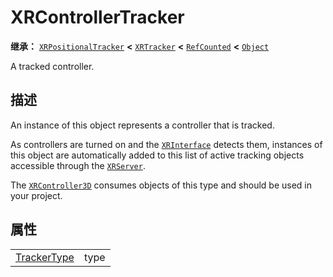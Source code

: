 <!-- ⚠ 请勿编辑本文件 ⚠ -->
<!-- 本文档使用脚本从 WeDot 引擎源码仓库生成。 -->
<!-- 生成脚本：https://github.com/WeDot-Engine/WeDot/tree/4.3/doc/tools/make_md.py； -->
<!-- 原文件：https://github.com/WeDot-Engine/WeDot/tree/4.3/doc/classes/XRControllerTracker.xml。 -->

<div id="_class_xrcontrollertracker"></div>

# XRControllerTracker

**继承：** [`XRPositionalTracker`](class_xrpositionaltracker.md) **<** [`XRTracker`](class_xrtracker.md) **<** [`RefCounted`](class_refcounted.md) **<** [`Object`](class_object.md)

A tracked controller.

## 描述

An instance of this object represents a controller that is tracked.

As controllers are turned on and the [`XRInterface`](class_xrinterface.md) detects them, instances of this object are automatically added to this list of active tracking objects accessible through the [`XRServer`](class_xrserver.md).

The [`XRController3D`](class_xrcontroller3d.md) consumes objects of this type and should be used in your project.

## 属性

|||
|:-:|:--|
| [TrackerType](#enum_xrserver_trackertype) | type | ``2`` (overrides [`XRTracker`](class_xrtracker.md#class_xrtracker_property_type)) |

[^virtual]: 本方法通常需要用户覆盖才能生效。
[^const]: 本方法无副作用，不会修改该实例的任何成员变量。
[^vararg]: 本方法除了能接受在此处描述的参数外，还能够继续接受任意数量的参数。
[^constructor]: 本方法用于构造某个类型。
[^static]: 调用本方法无需实例，可直接使用类名进行调用。
[^operator]: 本方法描述的是使用本类型作为左操作数的有效运算符。
[^bitfield]: 这个值是由下列位标志构成位掩码的整数。
[^void]: 无返回值。
